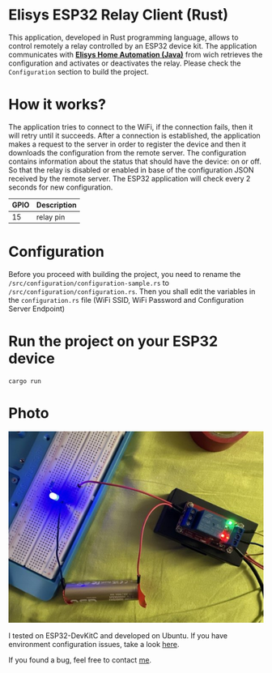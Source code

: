 # Elisys ESP32 Relay Client (Rust)

This application, developed in Rust programming language, allows to control remotely a relay controlled by an ESP32 device kit. The application communicates with [**Elisys Home Automation (Java)**](https://github.com/goto-eof/elisys-home-automation-server-java) from wich retrieves the configuration and activates or deactivates the relay. Please check the `Configuration` section to build the project.

# How it works?

The application tries to connect to the WiFi, if the connection fails, then it will retry until it succeeds. After a connection is established, the application makes a request to the server in order to register the device and then it downloads the configuration from the remote server. The configuration contains information about the status that should have the device: on or off. So that the relay is disabled or enabled in base of the configuration JSON received by the remote server. The ESP32 application will check every 2 seconds for new configuration.

| GPIO | Description |
| ---- | ----------- |
| 15   | relay pin   |

# Configuration

Before you proceed with building the project, you need to rename the `/src/configuration/configuration-sample.rs` to `/src/configuration/configuration.rs`. Then you shall edit the variables in the `configuration.rs` file (WiFi SSID, WiFi Password and Configuration Server Endpoint)

# Run the project on your ESP32 device

```
cargo run
```

# Photo

![relay rust](/images/esp32-relay-client-rust.jpg)

I tested on ESP32-DevKitC and developed on Ubuntu. If you have environment configuration issues, take a look [here](https://dodu.it/esp32-rust-configure-environment-linux-ubuntu/).

If you found a bug, feel free to contact [me](https://andre-i.eu/#contactme).
